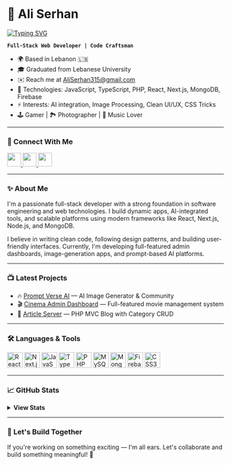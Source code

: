 # 🚀 Ali Serhan

<a href="https://git.io/typing-svg">
  <img src="https://readme-typing-svg.demolab.com?font=Fira+Code&duration=2000&pause=1000&color=00E0E5&center=false&vCenter=false&width=435&lines=%F0%9F%92%A1+Build.;%E2%9C%A8+Learn.;%F0%9F%94%A5+Create." alt="Typing SVG" />
</a>

**`Full-Stack Web Developer | Code Craftsman`**

* 🌍 Based in Lebanon 🇱🇧  
* 🎓 Graduated from Lebanese University  
* ✉️ Reach me at [AliSerhan315@gmail.com](mailto:AliSerhan315@gmail.com)  
* 🧠 Technologies: JavaScript, TypeScript, PHP, React, Next.js, MongoDB, Firebase  
* ⚡ Interests: AI integration, Image Processing, Clean UI/UX, CSS Tricks  
* 🕹 Gamer | 🏞 Photographer | 🎵 Music Lover  

---

### 🔗 Connect With Me

<p align="left">
  <a href="https:https://github.com/aliserhan315" target="_blank" rel="noreferrer">
    <img src="https://raw.githubusercontent.com/danielcranney/readme-generator/main/public/icons/socials/github.svg" width="32" height="32" />
  </a>
  <a href="https:[//www.linkedin.com/in/ali-serhan](https://www.linkedin.com/in/ali-serhan1/)" target="_blank" rel="noreferrer">
    <img src="" width="32" height="32" />
  </a>
  <a href="https:[//www.instagram.com/ali.serhan.dev](https://www.instagram.com/aliserhan315/)" target="_blank" rel="noreferrer">
    <img src="" width="32" height="32" />
  </a>
</p>

---

### ✨ About Me

I'm a passionate full-stack developer with a strong foundation in software engineering and web technologies. I build dynamic apps, AI-integrated tools, and scalable platforms using modern frameworks like React, Next.js, Node.js, and MongoDB.

I believe in writing clean code, following design patterns, and building user-friendly interfaces. Currently, I'm developing full-featured admin dashboards, image-generation apps, and prompt-based AI platforms.

---

### 📺 Latest Projects

- 🔥 [Prompt Verse AI](https://github.com/NinjaCoder8/prompt-verse-ai) — AI Image Generator & Community
- 🎬 [Cinema Admin Dashboard](https://github.com/NinjaCoder8/movie-dashboard) — Full-featured movie management system
- 📖 [Article Server](https://github.com/NinjaCoder8/article-server) — PHP MVC Blog with Category CRUD

---

### 🛠️ Languages & Tools

<p align="left">
  <img src="https://raw.githubusercontent.com/danielcranney/readme-generator/main/public/icons/skills/react-colored.svg" width="36" height="36" alt="React" />
  <img src="https://raw.githubusercontent.com/danielcranney/readme-generator/main/public/icons/skills/nextjs-colored.svg" width="36" height="36" alt="Next.js" />
  <img src="https://raw.githubusercontent.com/danielcranney/readme-generator/main/public/icons/skills/javascript-colored.svg" width="36" height="36" alt="JavaScript" />
  <img src="https://raw.githubusercontent.com/danielcranney/readme-generator/main/public/icons/skills/typescript-colored.svg" width="36" height="36" alt="TypeScript" />
  <img src="https://raw.githubusercontent.com/danielcranney/readme-generator/main/public/icons/skills/php-colored.svg" width="36" height="36" alt="PHP" />
  <img src="https://raw.githubusercontent.com/danielcranney/readme-generator/main/public/icons/skills/mysql-colored.svg" width="36" height="36" alt="MySQL" />
  <img src="https://raw.githubusercontent.com/danielcranney/readme-generator/main/public/icons/skills/mongodb-colored.svg" width="36" height="36" alt="MongoDB" />
  <img src="https://raw.githubusercontent.com/danielcranney/readme-generator/main/public/icons/skills/firebase-colored.svg" width="36" height="36" alt="Firebase" />
  <img src="https://raw.githubusercontent.com/danielcranney/readme-generator/main/public/icons/skills/css3-colored.svg" width="36" height="36" alt="CSS3" />
</p>

---

### 📈 GitHub Stats

<details>
  <summary><b>View Stats</b></summary>
  <br />
  <img src="https://github-readme-stats.vercel.app/api?username=NinjaCoder8&show_icons=true&count_private=true&hide=issues&theme=radical" />
  <br />
  <img src="https://github-readme-streak-stats.herokuapp.com?user=NinjaCoder8&theme=radical&hide_border=true" />
</details>

---

### 🚀 Let's Build Together

If you're working on something exciting — I'm all ears. Let's collaborate and build something meaningful! 🤝

